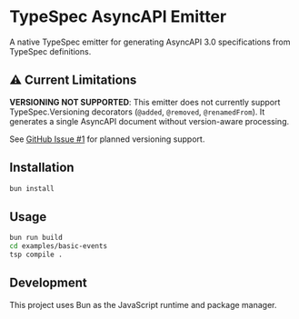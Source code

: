 # TypeSpec AsyncAPI Emitter

A native TypeSpec emitter for generating AsyncAPI 3.0 specifications from TypeSpec definitions.

## ⚠️ Current Limitations

**VERSIONING NOT SUPPORTED**: This emitter does not currently support TypeSpec.Versioning decorators (`@added`, `@removed`, `@renamedFrom`). It generates a single AsyncAPI document without version-aware processing.

See [GitHub Issue #1](https://github.com/LarsArtmann/typespec-asyncapi/issues/1) for planned versioning support.

## Installation

```bash
bun install
```

## Usage

```bash
bun run build
cd examples/basic-events
tsp compile .
```

## Development

This project uses Bun as the JavaScript runtime and package manager.

